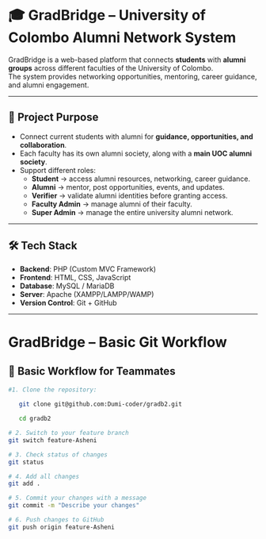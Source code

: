 # 🎓 GradBridge – University of Colombo Alumni Network System

GradBridge is a web-based platform that connects **students** with **alumni groups** across different faculties of the University of Colombo.  
The system provides networking opportunities, mentoring, career guidance, and alumni engagement.  

---

## 🚀 Project Purpose
- Connect current students with alumni for **guidance, opportunities, and collaboration**.
- Each faculty has its own alumni society, along with a **main UOC alumni society**.
- Support different roles:
  - **Student** → access alumni resources, networking, career guidance.  
  - **Alumni** → mentor, post opportunities, events, and updates.  
  - **Verifier** → validate alumni identities before granting access.  
  - **Faculty Admin** → manage alumni of their faculty.  
  - **Super Admin** → manage the entire university alumni network.  

---

## 🛠️ Tech Stack
- **Backend**: PHP (Custom MVC Framework)
- **Frontend**: HTML, CSS, JavaScript
- **Database**: MySQL / MariaDB
- **Server**: Apache (XAMPP/LAMPP/WAMP)
- **Version Control**: Git + GitHub

---

# GradBridge – Basic Git Workflow

## 🌿 Basic Workflow for Teammates

```bash
#1. Clone the repository:
   
   git clone git@github.com:Dumi-coder/gradb2.git

   cd gradb2

# 2. Switch to your feature branch
git switch feature-Asheni

# 3. Check status of changes
git status

# 4. Add all changes
git add .

# 5. Commit your changes with a message
git commit -m "Describe your changes"

# 6. Push changes to GitHub
git push origin feature-Asheni
